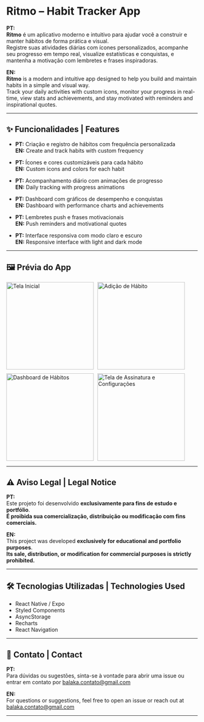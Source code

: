 # Ritmo – Habit Tracker App

**PT:**  
**Ritmo** é um aplicativo moderno e intuitivo para ajudar você a construir e manter hábitos de forma prática e visual.  
Registre suas atividades diárias com ícones personalizados, acompanhe seu progresso em tempo real, visualize estatísticas e conquistas, e mantenha a motivação com lembretes e frases inspiradoras.

**EN:**  
**Ritmo** is a modern and intuitive app designed to help you build and maintain habits in a simple and visual way.  
Track your daily activities with custom icons, monitor your progress in real-time, view stats and achievements, and stay motivated with reminders and inspirational quotes.

---

## ✨ Funcionalidades | Features

- **PT:** Criação e registro de hábitos com frequência personalizada  
  **EN:** Create and track habits with custom frequency  

- **PT:** Ícones e cores customizáveis para cada hábito  
  **EN:** Custom icons and colors for each habit  

- **PT:** Acompanhamento diário com animações de progresso  
  **EN:** Daily tracking with progress animations  

- **PT:** Dashboard com gráficos de desempenho e conquistas  
  **EN:** Dashboard with performance charts and achievements  

- **PT:** Lembretes push e frases motivacionais  
  **EN:** Push reminders and motivational quotes  

- **PT:** Interface responsiva com modo claro e escuro  
  **EN:** Responsive interface with light and dark mode  

---

## 🖼️ Prévia do App

<div style="display: flex; gap: 10px; flex-wrap: wrap;">
  <img src="https://github.com/user-attachments/assets/d3a8be09-4f83-4930-a34b-ae22d6f63ea2" width="230" alt="Tela Inicial"/>
  <img src="https://github.com/user-attachments/assets/d67dab9f-fe71-4906-95f8-bb1603b6bef2" width="230" alt="Adição de Hábito"/>
  <img src="https://github.com/user-attachments/assets/b268839a-6454-4cab-a5ff-fb1092c232f2" width="230" alt="Dashboard de Hábitos"/>
  <img src="https://github.com/user-attachments/assets/97c177b6-94df-4bf8-8bf7-f07674f19b8a" width="230" alt="Tela de Assinatura e Configurações"/>
</div>

---

## ⚠️ Aviso Legal | Legal Notice

**PT:**  
Este projeto foi desenvolvido **exclusivamente para fins de estudo e portfólio**.  
**É proibida sua comercialização, distribuição ou modificação com fins comerciais.**

**EN:**  
This project was developed **exclusively for educational and portfolio purposes**.  
**Its sale, distribution, or modification for commercial purposes is strictly prohibited.**

---

## 🛠️ Tecnologias Utilizadas | Technologies Used

- React Native / Expo  
- Styled Components  
- AsyncStorage  
- Recharts  
- React Navigation  

---

## 📩 Contato | Contact

**PT:**  
Para dúvidas ou sugestões, sinta-se à vontade para abrir uma issue ou entrar em contato por balaka.contato@gmail.com

**EN:**  
For questions or suggestions, feel free to open an issue or reach out at balaka.contato@gmail.com

---
